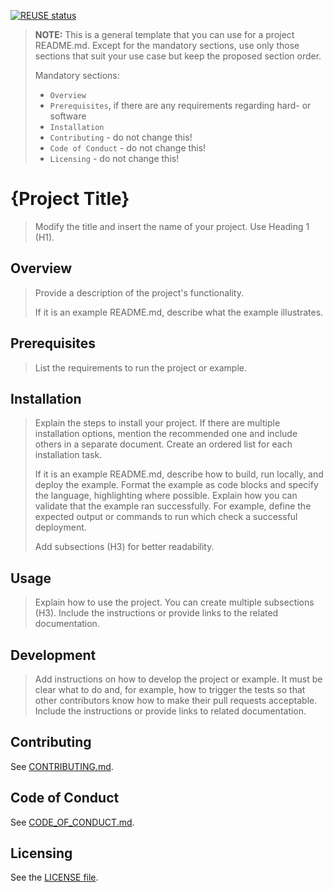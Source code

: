 [![REUSE status](https://api.reuse.software/badge/github.com/kyma-project/qa-toolkit)](https://api.reuse.software/info/github.com/kyma-project/qa-toolkit)

> **NOTE:** This is a general template that you can use for a project README.md. Except for the mandatory sections, use only those sections that suit your use case but keep the proposed section order.
>
> Mandatory sections: 
> - `Overview`
> - `Prerequisites`, if there are any requirements regarding hard- or software
> - `Installation`
> - `Contributing` - do not change this!
> - `Code of Conduct` - do not change this!
> - `Licensing` - do not change this!

# {Project Title}
<!--- mandatory --->
> Modify the title and insert the name of your project. Use Heading 1 (H1).

## Overview
<!--- mandatory section --->

> Provide a description of the project's functionality.
>
> If it is an example README.md, describe what the example illustrates.

## Prerequisites

> List the requirements to run the project or example.

## Installation

> Explain the steps to install your project. If there are multiple installation options, mention the recommended one and include others in a separate document. Create an ordered list for each installation task.
>
> If it is an example README.md, describe how to build, run locally, and deploy the example. Format the example as code blocks and specify the language, highlighting where possible. Explain how you can validate that the example ran successfully. For example, define the expected output or commands to run which check a successful deployment.
>
> Add subsections (H3) for better readability.

## Usage

> Explain how to use the project. You can create multiple subsections (H3). Include the instructions or provide links to the related documentation.

## Development

> Add instructions on how to develop the project or example. It must be clear what to do and, for example, how to trigger the tests so that other contributors know how to make their pull requests acceptable. Include the instructions or provide links to related documentation.

## Contributing
<!--- mandatory section - do not change this! --->

See [CONTRIBUTING.md](CONTRIBUTING.md).

## Code of Conduct
<!--- mandatory section - do not change this! --->

See [CODE_OF_CONDUCT.md](CODE_OF_CONDUCT.md).

## Licensing
<!--- mandatory section - do not change this! --->

See the [LICENSE file](./LICENSE).
